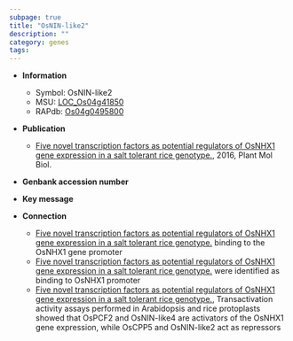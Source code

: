 ```yaml
---
subpage: true
title: "OsNIN-like2"
description: ""
category: genes
tags: 
---
```


* **Information**  
    + Symbol: OsNIN-like2  
    + MSU: [LOC_Os04g41850](http://rice.plantbiology.msu.edu/cgi-bin/ORF_infopage.cgi?orf=LOC_Os04g41850)  
    + RAPdb: [Os04g0495800](http://rapdb.dna.affrc.go.jp/viewer/gbrowse_details/irgsp1?name=Os04g0495800)  

* **Publication**  
    + [Five novel transcription factors as potential regulators of OsNHX1 gene expression in a salt tolerant rice genotype.](http://www.ncbi.nlm.nih.gov/pubmed?term=Five+novel+transcription+factors+as+potential+regulators+of+OsNHX1+gene+expression+in+a+salt+tolerant+rice+genotype.%5BTitle%5D), 2016, Plant Mol Biol.

* **Genbank accession number**  

* **Key message**  

* **Connection**  
    + [Five novel transcription factors as potential regulators of OsNHX1 gene expression in a salt tolerant rice genotype.](OsNIN-like2,+OsNIN-like3+and+OsNIN-like4) binding to the OsNHX1 gene promoter
    + [Five novel transcription factors as potential regulators of OsNHX1 gene expression in a salt tolerant rice genotype.](OsNIN-like2,+OsNIN-like3+and+OsNIN-like4) were identified as binding to OsNHX1 promoter
    + [Five novel transcription factors as potential regulators of OsNHX1 gene expression in a salt tolerant rice genotype.](http://www.ncbi.nlm.nih.gov/pubmed?term=Five+novel+transcription+factors+as+potential+regulators+of+OsNHX1+gene+expression+in+a+salt+tolerant+rice+genotype.%5BTitle%5D), Transactivation activity assays performed in Arabidopsis and rice protoplasts showed that OsPCF2 and OsNIN-like4 are activators of the OsNHX1 gene expression, while OsCPP5 and OsNIN-like2 act as repressors



